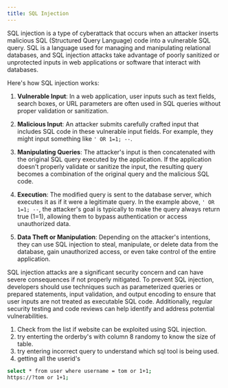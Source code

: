 ```yaml
---
title: SQL Injection
---
```


SQL injection is a type of cyberattack that occurs when an attacker inserts malicious SQL (Structured Query Language) code into a vulnerable SQL query. SQL is a language used for managing and manipulating relational databases, and SQL injection attacks take advantage of poorly sanitized or unprotected inputs in web applications or software that interact with databases.

Here's how SQL injection works:

1. **Vulnerable Input**: In a web application, user inputs such as text fields, search boxes, or URL parameters are often used in SQL queries without proper validation or sanitization.

2. **Malicious Input**: An attacker submits carefully crafted input that includes SQL code in these vulnerable input fields. For example, they might input something like `' OR 1=1; --`.

3. **Manipulating Queries**: The attacker's input is then concatenated with the original SQL query executed by the application. If the application doesn't properly validate or sanitize the input, the resulting query becomes a combination of the original query and the malicious SQL code.

4. **Execution**: The modified query is sent to the database server, which executes it as if it were a legitimate query. In the example above, `' OR 1=1; --`, the attacker's goal is typically to make the query always return true (1=1), allowing them to bypass authentication or access unauthorized data.

5. **Data Theft or Manipulation**: Depending on the attacker's intentions, they can use SQL injection to steal, manipulate, or delete data from the database, gain unauthorized access, or even take control of the entire application.

SQL injection attacks are a significant security concern and can have severe consequences if not properly mitigated. To prevent SQL injection, developers should use techniques such as parameterized queries or prepared statements, input validation, and output encoding to ensure that user inputs are not treated as executable SQL code. Additionally, regular security testing and code reviews can help identify and address potential vulnerabilities.

1. Check from the list if website can be exploited using SQL injection.
2. try enterting the orderby's with column 8 randomy to know the size of table.
3. try entering incorrect query to understand which sql tool is being used.
4. getting all the userid's
```bash
select * from user where username = tom or 1+1;
https://?tom or 1+1;
```


